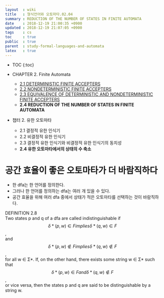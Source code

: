 ```yaml
---
layout  : wiki
title   : 형식언어와 오토마타.02.04
summary : REDUCTION OF THE NUMBER OF STATES IN FINITE AUTOMATA
date    : 2018-12-19 21:00:35 +0900
updated : 2018-12-19 21:07:05 +0900
tags    : cs
toc     : true
public  : true
parent  : study-formal-languages-and-automata
latex   : true
---
```

* TOC
{:toc}

* CHAPTER 2. Finite Automata
    * [2.1 DETERMINISTIC FINITE ACCEPTERS](/wiki/f-l-a-02-01)
    * [2.2 NONDETERMINISTIC FINITE ACCEPTERS](/wiki/f-l-a-02-02)
    * [2.3 EQUIVALENCE OF DETERMINISTIC AND NONDETERMINISTIC FINITE ACCEPTERS](/wiki/f-l-a-02-03)
    * **2.4 REDUCTION OF THE NUMBER OF STATES IN FINITE AUTOMATA**
* 챕터 2. 유한 오토마타
    * 2.1 결정적 유한 인식기
    * 2.2 비결정적 유한 인식기
    * 2.3 결정적 유한 인식기와 비결정적 유한 인식기의 동치성
    * **2.4 유한 오토마타에서의 상태의 수 축소**

# 공간 효율이 좋은 오토마타가 더 바람직하다

* 한 dfa는 한 언어를 정의한다.
* 그러나 한 언어를 정의하는 dfa는 여러 개 있을 수 있다.
* 공간 효율을 위해 여러 dfa 중에서 상태가 적은 오토마타를 선택하는 것이 바람직하다.

>
DEFINITION 2.8  
Two states p and q of a dfa are called indistinguishable if  
$$δ* (p, w) ∈ F implies δ* (q, w) ∈ F$$,  
and  
$$δ* (p, w) ∉ F implies δ* (q, w) ∉ F$$,  
for all w ∈ Σ*. If, on the other hand, there exists some string w ∈ Σ* such that  
$$δ* (p, w) ∈ F and δ* (q, w) ∉ F$$,  
or vice versa, then the states p and q are said to be distinguishable by a string w.
